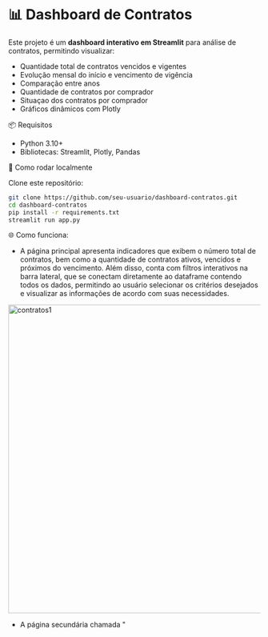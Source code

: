 # 📊 Dashboard de Contratos

Este projeto é um **dashboard interativo em Streamlit** para análise de contratos, permitindo visualizar:

- Quantidade total de contratos vencidos e vigentes
- Evolução mensal do início e vencimento de vigência
- Comparação entre anos
- Quantidade de contratos por comprador
- Situaçao dos contratos por comprador
- Gráficos dinâmicos com Plotly

📦 Requisitos

- Python 3.10+
- Bibliotecas: Streamlit, Plotly, Pandas

🚀 Como rodar localmente

Clone este repositório:
```bash
git clone https://github.com/seu-usuario/dashboard-contratos.git
cd dashboard-contratos
pip install -r requirements.txt
streamlit run app.py
```

🌐 Como funciona:
- A página principal apresenta indicadores que exibem o número total de contratos, bem como a quantidade de contratos ativos, vencidos e próximos do vencimento. Além disso, conta com filtros interativos na barra lateral, que se conectam diretamente ao dataframe contendo todos os dados, permitindo ao usuário selecionar os critérios desejados e visualizar as informações de acordo com suas necessidades.
<img width="1356" height="617" alt="contratos1" src="https://github.com/user-attachments/assets/0a118154-46e2-4991-a4f2-b8966753292a" />

- A página secundária chamada "

